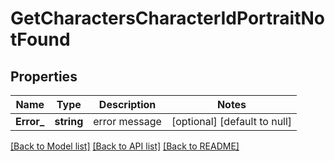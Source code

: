 # GetCharactersCharacterIdPortraitNotFound

## Properties
Name | Type | Description | Notes
------------ | ------------- | ------------- | -------------
**Error_** | **string** | error message | [optional] [default to null]

[[Back to Model list]](../README.md#documentation-for-models) [[Back to API list]](../README.md#documentation-for-api-endpoints) [[Back to README]](../README.md)

